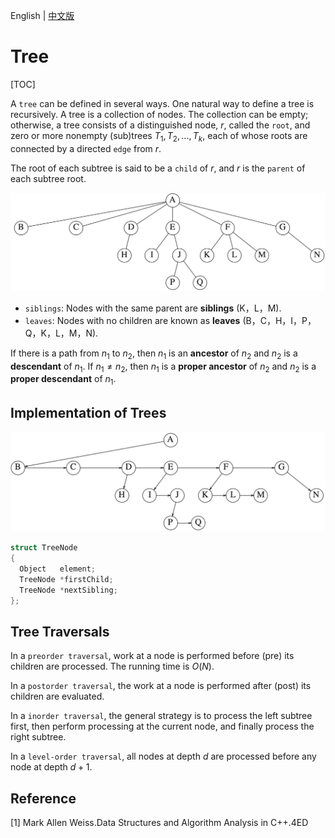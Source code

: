English | [中文版](tree_zh.md)

# Tree

[TOC]



A `tree` can be defined in several ways. One natural way to define a tree is recursively. A tree is a collection of nodes. The collection can be empty; otherwise, a tree consists of a distinguished node, $r$, called the `root`, and zero or more nonempty (sub)trees $T_1, T_2, ..., T_k$, each of whose roots are connected by a directed `edge` from $r$​.

The root of each subtree is said to be a `child` of $r$, and $r$ is the `parent` of each subtree root.

![tree_example](res/tree_example.png)

- `siblings`: Nodes with the same parent are **siblings** (K，L，M).
- `leaves`: Nodes with no children are known as **leaves** (B，C，H，I，P，Q，K，L，M，N).

If there is a path from $n_1$ to $n_2$, then $n_1$ is an **ancestor** of $n_2$ and $n_2$ is a **descendant** of $n_1$. If $n_1 \neq n_2$, then $n_1$ is a **proper ancestor** of $n_2$ and $n_2$ is a **proper descendant** of $n_1$.



## Implementation of  Trees

![tree_impl](res/tree_impl.png)

```c++
struct TreeNode
{
  Object   element;
  TreeNode *firstChild;
  TreeNode *nextSibling;
};
```



## Tree Traversals

In a `preorder traversal`, work at a node is performed before (pre) its children are processed. The running time is $O(N)$.

In a `postorder traversal`, the work at a node is performed after (post) its children are evaluated.

In a `inorder traversal`, the general strategy is to process the left subtree first, then perform processing at the current node, and finally process the right subtree.

In a `level-order traversal`, all nodes at depth $d$ are processed before any node at depth $d + 1$.



## Reference

[1] Mark Allen Weiss.Data Structures and Algorithm Analysis in C++.4ED
